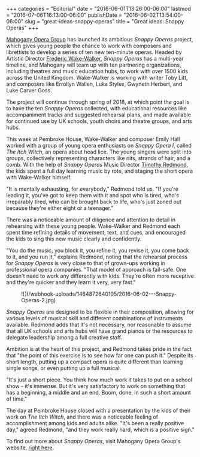 +++
categories = "Editorial"
date = "2016-06-01T13:26:00-06:00"
lastmod = "2016-07-06T16:13:00-06:00"
publishDate = "2016-06-02T13:54:00-06:00"
slug = "great-ideas-snappy-operas"
title = "Great ideas: Snappy Operas"
+++

[Mahogany Opera Group](/scene/companies/mahogany-opera-group/) has launched its ambitious *Snappy Operas* project, which gives young people the chance to work with composers and librettists to develop a series of ten new ten-minute operas. Headed by Artistic Director [Frederic Wake-Walker](http://www.mahoganyoperagroup.co.uk/productions/snappy-operas/company/frederic-wake-walker/), *Snappy Operas* has a multi-year timeline, and Mahogany will team up with ten partnering organizations, including theatres and music education hubs, to work with over 1500 kids across the United Kingdom. Wake-Walker is working with writer Toby Litt, and composers like Errollyn Wallen, Luke Styles, Gwyneth Herbert, and Luke Carver Goss.

The project will continue through spring of 2018, at which point the goal is to have the ten *Snappy Operas* collected, with educational resources like accompaniment tracks and suggested rehearsal plans, and made available for continued use by UK schools, youth choirs and theatre groups, and arts hubs.

This week at Pembroke House, Wake-Walker and composer Emily Hall worked with a group of young opera enthusiasts on *Snappy Opera I*, called *The Itch Witch*, an opera about head lice. The young singers were split into groups, collectively representing characters like nits, strands of hair, and a comb. With the help of *Snappy Operas* Music Director [Timothy Redmond](http://www.mahoganyoperagroup.co.uk/productions/snappy-operas/company/timothy-redmond/), the kids spent a full day learning music by rote, and staging the short opera with Wake-Walker himself.

"It is mentally exhausting, for everybody," Redmond told us. "If you're leading it, you've got to keep them with it and spot who is tired, who's irreparably tired, who can be brought back to life, who's just zoned out because they're either eight or a teenager." 

There was a noticeable amount of diligence and attention to detail in rehearsing with these young people. Wake-Walker and Redmond each spent time refining details of movement, text, and cues, and encouraged the kids to sing this new music clearly and confidently.

"You do the music, you block it, you refine it, you revise it, you come back to it, and you run it," explains Redmond, noting that the rehearsal process for *Snappy Operas* is very close to that of grown-ups working in professional opera companies. "That model of approach is fail-safe. One doesn't need to work any differently with kids. They're often more receptive and they're quicker and they learn it very, very fast."

<figure data-type="image">
![](/webhook-uploads/1464872640105/2016-06-02---Snappy-Operas-2.jpg)
</figure>

*Snappy Operas* are designed to be flexible in their composition, allowing for various levels of musical skill and different combinations of instruments available. Redmond adds that it's not necessary, nor reasonable to assume that all UK schools and arts hubs will have grand pianos or the resources to delegate leadership among a full creative staff.

Ambition is at the heart of this project, and Redmond takes pride in the fact that "the point of this exercise is to see how far one can push it." Despite its short length, putting up a compact opera is quite different than learning single songs, or even putting up a full musical.

"It's just a short piece. You think how much work it takes to put on a school show - it's immense. But it's very satisfactory to work on something that has a beginning, a middle and an end. Boom, done, in such a short amount of time."

The day at Pembroke House closed with a presentation by the kids of their work on *The Itch Witch*, and there was a noticeable feeling of accomplishment among kids and adults alike. "It's been a really positive day," agreed Redmond, "and they work really hard, which is a positive sign."

To find out more about *Snappy Operas*, visit Mahogany Opera Group's website, [right here](http://www.mahoganyoperagroup.co.uk/productions/snappy-operas/).
